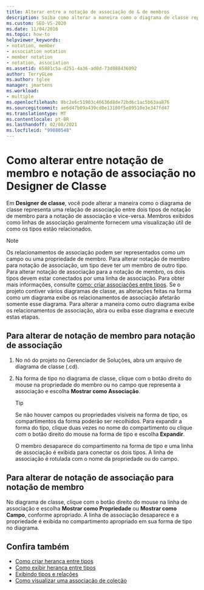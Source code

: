 ```yaml
---
title: Alterar entre a notação de associação de & de membros
description: Saiba como alterar a maneira como o diagrama de classe representa uma relação de associação em Designer de Classe entre dois tipos de notação de membro para a notação de associação e vice-versa.
ms.custom: SEO-VS-2020
ms.date: 11/04/2016
ms.topic: how-to
helpviewer_keywords:
- notation, member
- association notation
- member notation
- notation, association
ms.assetid: 65881c5a-d251-4a36-ad0d-73d088436092
author: TerryGLee
ms.author: tglee
manager: jmartens
ms.workload:
- multiple
ms.openlocfilehash: 8bc2e6c51903c46636d8de72bd6c1ac5b63aa876
ms.sourcegitcommit: ae6d47b09a439cd0e13180f5e89510e3e347fd47
ms.translationtype: MT
ms.contentlocale: pt-BR
ms.lasthandoff: 02/08/2021
ms.locfileid: "99880548"
---
```

# <a name="how-to-change-between-member-notation-and-association-notation-in-class-designer"></a>Como alterar entre notação de membro e notação de associação no Designer de Classe

Em **Designer de classe**, você pode alterar a maneira como o diagrama de classe representa uma relação de associação entre dois tipos de notação de membro para a notação de associação e vice-versa. Membros exibidos como linhas de associação geralmente fornecem uma visualização útil de como os tipos estão relacionados.

> [!NOTE]
> Os relacionamentos de associação podem ser representados como um campo ou uma propriedade de membro. Para alterar notação de membro para notação de associação, um tipo deve ter um membro de outro tipo. Para alterar notação de associação para a notação de membro, os dois tipos devem estar conectados por uma linha de associação. Para obter mais informações, consulte [como: criar associações entre tipos](how-to-create-associations-between-types.md). Se o projeto contiver vários diagramas de classe, as alterações feitas na forma como um diagrama exibe os relacionamentos de associação afetarão somente esse diagrama. Para alterar a maneira como outro diagrama exibe os relacionamentos de associação, abra ou exiba esse diagrama e execute estas etapas.

## <a name="to-change-member-notation-to-association-notation"></a>Para alterar de notação de membro para notação de associação

1. No nó do projeto no Gerenciador de Soluções, abra um arquivo de diagrama de classe (.cd).

2. Na forma de tipo no diagrama de classe, clique com o botão direito do mouse na propriedade do membro ou no campo que representa a associação e escolha **Mostrar como Associação**.

    > [!TIP]
    > Se não houver campos ou propriedades visíveis na forma de tipo, os compartimentos da forma poderão ser recolhidos. Para expandir a forma do tipo, clique duas vezes no nome do compartimento ou clique com o botão direito do mouse na forma de tipo e escolha **Expandir**.

    O membro desaparece do compartimento na forma de tipo e uma linha de associação é exibida para conectar os dois tipos. A linha de associação é rotulada com o nome da propriedade ou do campo.

## <a name="to-change-association-notation-to-member-notation"></a>Para alterar de notação de associação para notação de membro

No diagrama de classe, clique com o botão direito do mouse na linha de associação e escolha **Mostrar como Propriedade** ou **Mostrar como Campo**, conforme apropriado. A linha de associação desaparece e a propriedade é exibida no compartimento apropriado em sua forma de tipo no diagrama.

## <a name="see-also"></a>Confira também

- [Como criar herança entre tipos](how-to-create-inheritance-between-types.md)
- [Como exibir herança entre tipos](how-to-view-inheritance-between-types.md)
- [Exibindo tipos e relações](designing-and-viewing-classes-and-types.md)
- [Como visualizar uma associação de coleção](how-to-visualize-a-collection-association.md)

